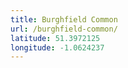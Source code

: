 ```yaml
---
title: Burghfield Common
url: /burghfield-common/
latitude: 51.3972125
longitude: -1.0624237
---
```

